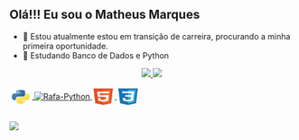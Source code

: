 ## Olá!!! Eu sou o Matheus Marques

- 🔭 Estou atualmente estou em transição de carreira, procurando a minha primeira oportunidade.
- 🌱 Estudando Banco de Dados e Python

<div align="center">
  <a href="https://github.com/matheusssilva123">
  <img height="180em" src="https://github-readme-stats.vercel.app/api?username=matheusssilva123&show_icons=true&theme=dracula&include_all_commits=true&count_private=true"/>
  <img height="180em" src="https://github-readme-stats.vercel.app/api/top-langs/?username=matheusssilva123&layout=compact&langs_count=7&theme=dracula"/>
</div>
<div style="display: inline_block"><br>
 <img align="center" alt="Rafa-Python" height="30" width="40" src="https://raw.githubusercontent.com/devicons/devicon/master/icons/python/python-original.svg">
 <img align="center" alt="Rafa-Python" height="30" width="40"  src="https://cdn.jsdelivr.net/gh/devicons/devicon/icons/mysql/mysql-original.svg" />
 <img align="center" alt="Rafa-HTML" height="30" width="40" src="https://raw.githubusercontent.com/devicons/devicon/master/icons/html5/html5-original.svg">
 <img align="center" alt="Rafa-CSS" height="30" width="40" src="https://raw.githubusercontent.com/devicons/devicon/master/icons/css3/css3-original.svg">
</div>

  ##
 
<div> 
  
  <a href="https://www.linkedin.com/in/matheus-marques-da-silva-contato" target="_blank"><img src="https://img.shields.io/badge/-LinkedIn-%230077B5?style=for-the-badge&logo=linkedin&logoColor=white" target="_blank"></a> 
 
 
 
</div>
